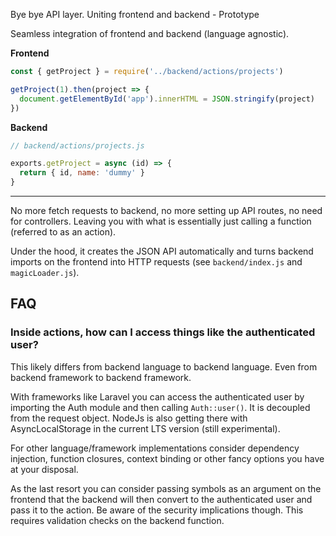 Bye bye API layer. Uniting frontend and backend - Prototype

Seamless integration of frontend and backend (language agnostic).

**Frontend**

```javascript
const { getProject } = require('../backend/actions/projects')

getProject(1).then(project => {
  document.getElementById('app').innerHTML = JSON.stringify(project)
})
```

**Backend**

```javascript
// backend/actions/projects.js

exports.getProject = async (id) => {
  return { id, name: 'dummy' }
}
```

---

No more fetch requests to backend, no more setting up API routes, no need for controllers. Leaving you with what is essentially just calling a function (referred to as an action).

Under the hood, it creates the JSON API automatically and turns backend imports on the frontend into HTTP requests (see `backend/index.js` and `magicLoader.js`).

## FAQ

### Inside actions, how can I access things like the authenticated user?

This likely differs from backend language to backend language. Even from backend framework to backend framework.

With frameworks like Laravel you can access the authenticated user by importing the Auth module and then calling `Auth::user()`. It is decoupled from the request object. NodeJs is also getting there with AsyncLocalStorage in the current LTS version (still experimental).

For other language/framework implementations consider dependency injection, function closures, context binding or other fancy options you have at your disposal.

As the last resort you can consider passing symbols as an argument on the frontend that the backend will then convert to the authenticated user and pass it to the action. Be aware of the security implications though. This requires validation checks on the backend function.
